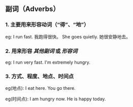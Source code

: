 ## 副词（Adverbs）

### 1. 主要用来形容动词（“得”、“地”）

eg: I run fast. 我跑得很快。 She goes quietly. 她很安静地去。

### 2. 用来形容 *其他副词* 或 *形容词*

eg: I run very fast.   I'm extremely hungry.

### 3. 方式、程度、地点、时间点

eg(地点): I eat here.  You go there.   

eg(时间点): I am hungry now.  He is happy today.